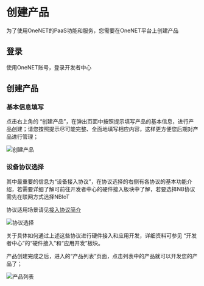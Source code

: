 # 创建产品

为了使用OneNET的PaaS功能和服务，您需要在OneNET平台上创建产品

## 登录

使用OneNET账号，登录开发者中心


## 创建产品

### 基本信息填写

点击右上角的 “创建产品”，在弹出页面中按照提示填写产品的基本信息，进行产品创建；请您按照提示尽可能完整、全面地填写相应内容，这样更方便您后期对产品进行管理；

![创建产品](/images/dj/创建产品.png)

### 设备协议选择

其中最重要的信息为“设备接入协议”，在协议选择的右侧有各协议的基本功能介绍，若需要详细了解可前往开发者中心的硬件接入板块中了解，若要选择NB协议需先在联网方式选择NBIoT

协议适用场景请见[接入协议简介](/book/easy-manual/product&device/protocal-introduce.md)

 ![协议选择](/images/dj/协议选择.png)

关于具体如何通过上述这些协议进行硬件接入和应用开发，详细资料可参见 “开发者中心”的“硬件接入”和“应用开发”板块。

产品创建完成之后，进入的“产品列表”页面，点击列表中的产品就可以开发您的产品了；

![产品列表](/images/dj/产品列表.png)

